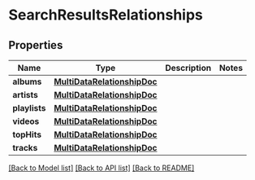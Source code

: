# SearchResultsRelationships

## Properties
Name | Type | Description | Notes
------------ | ------------- | ------------- | -------------
**albums** | [**MultiDataRelationshipDoc**](MultiDataRelationshipDoc.md) |  | 
**artists** | [**MultiDataRelationshipDoc**](MultiDataRelationshipDoc.md) |  | 
**playlists** | [**MultiDataRelationshipDoc**](MultiDataRelationshipDoc.md) |  | 
**videos** | [**MultiDataRelationshipDoc**](MultiDataRelationshipDoc.md) |  | 
**topHits** | [**MultiDataRelationshipDoc**](MultiDataRelationshipDoc.md) |  | 
**tracks** | [**MultiDataRelationshipDoc**](MultiDataRelationshipDoc.md) |  | 

[[Back to Model list]](../README.md#documentation-for-models) [[Back to API list]](../README.md#documentation-for-api-endpoints) [[Back to README]](../README.md)


